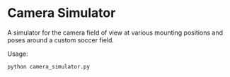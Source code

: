 # Camera Simulator
A simulator for the camera field of view at various mounting positions and poses around a custom soccer field.

Usage:
```
python camera_simulator.py
```

